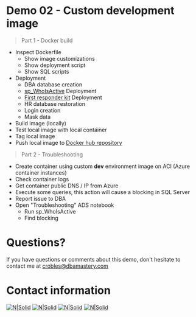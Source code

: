 # Demo 02 - Custom development image

> Part 1 - Docker build

* Inspect Dockerfile
	* Show image customizations
	* Show deployment script
	* Show SQL scripts
* Deployment
    * DBA database creation
    * [sp_WhoIsActive](https://github.com/amachanic/sp_whoisactive) Deployment
    * [First responder kit](https://github.com/BrentOzarULTD/SQL-Server-First-Responder-Kit) Deployment
    * HR database restoration
    * Login creation
    * Mask data
* Build image (locally)
* Test local image with local container
* Tag local image
* Push local image to [Docker hub repository](https://hub.docker.com/repository/docker/crobles10/hr-db-dev_stg)

> Part 2 - Troubleshooting

* Create container using custom **dev** environment image on ACI (Azure container instances)
* Check container logs
* Get container public DNS / IP from Azure
* Execute some queries, this action will cause a blocking in SQL Server
* Report issue to DBA
* Open "Troubleshooting" ADS notebook
	* Run sp_WhoIsActive
    * Find blocking

# Questions?
If you have questions or comments about this demo, don't hesitate to contact me at <crobles@dbamastery.com>

# Contact information
[![N|Solid](http://dbamastery.com/wp-content/uploads/2018/08/if_twitter_circle_color_107170.png)](https://twitter.com/dbamastery) [![N|Solid](http://dbamastery.com/wp-content/uploads/2018/08/if_github_circle_black_107161.png)](https://github.com/dbamaster) [![N|Solid](http://dbamastery.com/wp-content/uploads/2018/08/if_linkedin_circle_color_107178.png)](https://www.linkedin.com/in/croblesdba/) [![N|Solid](http://dbamastery.com/wp-content/uploads/2018/08/if_browser_1055104.png)](http://dbamastery.com/)
